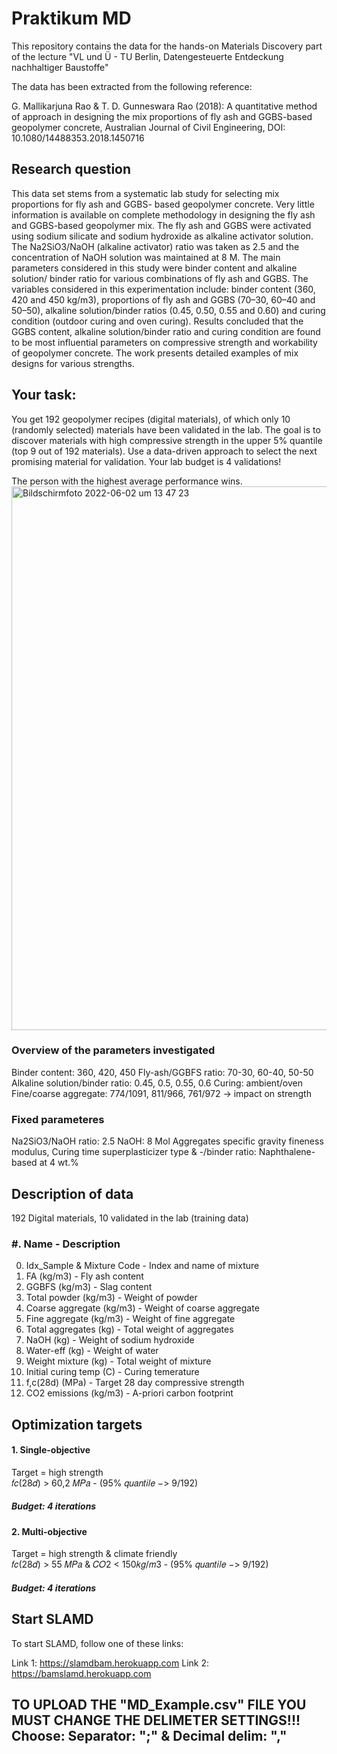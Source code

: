 # Praktikum MD
This repository contains the data for the hands-on Materials Discovery part of the lecture  "VL und Ü - TU Berlin, Datengesteuerte Entdeckung nachhaltiger Baustoffe"

The data has been extracted from the following reference: 

G. Mallikarjuna Rao & T. D. Gunneswara Rao (2018): A quantitative method of approach in designing the mix proportions of fly ash and GGBS-based geopolymer concrete, Australian Journal of Civil Engineering, DOI: 10.1080/14488353.2018.1450716

## Research question
This data set stems from a systematic lab study for selecting mix proportions for fly ash and GGBS- based geopolymer concrete. Very little information is available on complete methodology in designing the fly ash and GGBS-based geopolymer mix. The fly ash and GGBS were activated using sodium silicate and sodium hydroxide as alkaline activator solution. The Na2SiO3/NaOH (alkaline activator) ratio was taken as 2.5 and the concentration of NaOH solution was maintained at 8 M. The main parameters considered in this study were binder content and alkaline solution/ binder ratio for various combinations of fly ash and GGBS. The variables considered in this experimentation include: binder content (360, 420 and 450 kg/m3), proportions of fly ash and GGBS (70–30, 60–40 and 50–50), alkaline solution/binder ratios (0.45, 0.50, 0.55 and 0.60) and curing condition (outdoor curing and oven curing). Results concluded that the GGBS content, alkaline solution/binder ratio and curing condition are found to be most influential parameters on compressive strength and workability of geopolymer concrete. The work presents detailed examples of mix designs for various strengths.

## Your task:
You get 192 geopolymer recipes (digital materials), of which only 10 (randomly selected) materials have been validated in the lab. 
The goal is to discover materials with high compressive strength in the upper 5% quantile (top 9 out of 192 materials). Use a data-driven approach to select the next promising material for validation. Your lab budget is 4 validations! 

The person with the highest average performance wins. <img width="870" alt="Bildschirmfoto 2022-06-02 um 13 47 23" src="https://user-images.githubusercontent.com/71640597/171622654-0f8586c4-6afa-4a3b-b9c6-3e0f6d139cc1.png">


### Overview of the parameters investigated
Binder content: 360, 420, 450
Fly-ash/GGBFS ratio: 70-30, 60-40, 50-50
Alkaline solution/binder ratio: 0.45, 0.5, 0.55, 0.6
Curing: ambient/oven
Fine/coarse aggregate: 774/1091, 811/966, 761/972
-> impact on strength 

### Fixed parameteres
Na2SiO3/NaOH ratio: 2.5 
NaOH: 8 Mol
Aggregates specific gravity
fineness modulus, Curing time 
superplasticizer type & -/binder ratio: Naphthalene-based at 4 wt.%

## Description of data

192 Digital materials, 10 validated in the lab (training data)

### #.  Name			-                    Description
0.  Idx_Sample & Mixture Code 	-  Index and name of mixture 
1.  FA (kg/m3)		       -         Fly ash content
2.  GGBFS (kg/m3)		-              Slag content
3.  Total powder (kg/m3)	-        Weight of powder
4.  Coarse aggregate (kg/m3)	-    Weight of coarse aggregate 
5.  Fine aggregate (kg/m3)	-      Weight of fine aggregate 
6.  Total aggregates (kg)	 -       Total weight of aggregates 
7.  NaOH (kg)		          -        Weight of sodium hydroxide
8.  Water-eff (kg)		-            Weight of water
9.  Weight mixture (kg)	       -   Total weight of mixture
10. Initial curing temp (C)	-      Curing temerature	
11. f,c(28d) (MPa) 		-            Target 28 day compressive strength
12. CO2 emissions (kg/m3)	-        A-priori carbon footprint

## Optimization targets

#### 1. Single-objective
Target = high strength			
 	𝑓𝑐(28𝑑) > 60,2 𝑀𝑃𝑎 -		 (95% 𝑞𝑢𝑎𝑛𝑡𝑖𝑙𝑒 −> 9/192) 
##### Budget: 4 iterations


#### 2. Multi-objective 
Target = high strength & climate friendly 	
	𝑓𝑐(28𝑑) > 55 𝑀𝑃𝑎 &
		𝐶𝑂2  < 150𝑘𝑔/𝑚3	-	(95% 𝑞𝑢𝑎𝑛𝑡𝑖𝑙𝑒 −> 9/192) 
##### Budget: 4 iterations

## Start SLAMD

To start SLAMD, follow one of these links:

Link 1: https://slamdbam.herokuapp.com 
Link 2: https://bamslamd.herokuapp.com 

## TO UPLOAD THE "MD_Example.csv" FILE YOU MUST CHANGE THE DELIMETER SETTINGS!!! Choose: Separator: ";" & Decimal delim: ","
